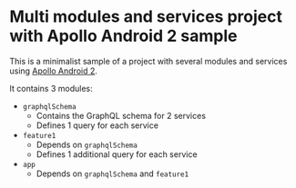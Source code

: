 # Multi modules and services project with Apollo Android 2 sample

This is a minimalist sample of a project with several modules and services using [Apollo Android 2](https://www.apollographql.com/docs/kotlin/v2).

It contains 3 modules:

- `graphqlSchema`
  - Contains the GraphQL schema for 2 services
  - Defines 1 query for each service
- `feature1`
  - Depends on `graphqlSchema` 
  - Defines 1 additional query for each service
- `app`
  - Depends on `graphqlSchema` and `feature1`
